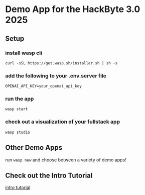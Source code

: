 # Demo App for the HackByte 3.0 2025

## Setup

### install wasp cli
`curl -sSL https://get.wasp.sh/installer.sh | sh -s`

### add the following to your .env.server file
`OPENAI_API_KEY=your_openai_api_key`

### run the app
`wasp start`

### check out a visualization of your fullstack app
`wasp studio`

## Other Demo Apps

run `wasp new` and choose between a variety of demo apps!

## Check out the Intro Tutorial
[intro tutorial](https://wasp.sh/docs/tutorial/create)
